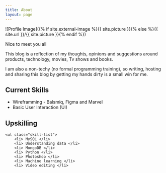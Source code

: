 ```yaml
---
title: About
layout: page
---
```

![Profile Image]({% if site.external-image %}{{ site.picture }}{% else %}{{ site.url }}/{{ site.picture }}{% endif %})

<p>Nice to meet you all</p>

<p>This blog is a reflection of my thoughts, opinions and suggestions around products, technology, movies, Tv shows and books.</p>

<p> I am also a non-techy (no formal programming training), so writing, hosting and sharing this blog by getting my hands dirty is a small win for me.</p>

<h2>Current Skills</h2>

<ul class="skill-list">      
	<li> Wireframming - Balsmiq, Figma and Marvel</li>
	<li> Basic User Interaction (UI)</li>
</ul>

<h2>Upskilling</h2>

	<ul class="skill-list">
		<li> MySQL </li>
		<li> Understanding data </li>
		<li> MongoDB </li>
		<li> Python </li>
		<li> Photoshop </li>
		<li> Machine learning </li>
		<li> Video editing </li>
 </ul>
